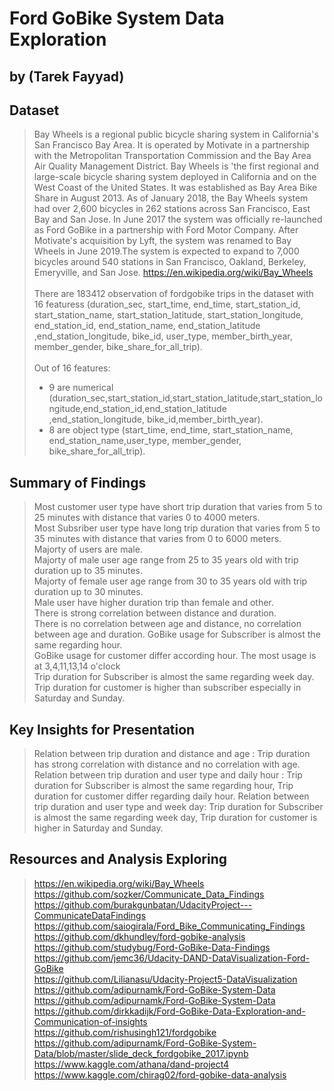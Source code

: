 # Ford GoBike System Data Exploration
## by (Tarek Fayyad)


## Dataset

> Bay Wheels is a regional public bicycle sharing system in California's San Francisco Bay Area. It is operated by Motivate in a partnership with the Metropolitan Transportation Commission and the Bay Area Air Quality Management District. Bay Wheels is 'the first regional and large-scale bicycle sharing system deployed in California and on the West Coast of the United States. It was established as Bay Area Bike Share in August 2013. As of January 2018, the Bay Wheels system had over 2,600 bicycles in 262 stations across San Francisco, East Bay and San Jose.
>In June 2017 the system was officially re-launched as Ford GoBike in a partnership with Ford Motor Company. After Motivate's acquisition by Lyft, the system was renamed to Bay Wheels in June 2019.The system is expected to expand to 7,000 bicycles around 540 stations in San Francisco, Oakland, Berkeley, Emeryville, and San Jose.
>https://en.wikipedia.org/wiki/Bay_Wheels<br><br>
> There are 183412 observation of fordgobike trips in the dataset with 16 featuress (duration_sec, start_time, end_time, start_station_id, start_station_name, start_station_latitude, start_station_longitude, end_station_id, end_station_name, end_station_latitude ,end_station_longitude, bike_id, user_type, member_birth_year, member_gender, bike_share_for_all_trip).<br> <br>
>Out of 16 features:<br>
>* 9 are numerical (duration_sec,start_station_id,start_station_latitude,start_station_longitude,end_station_id,end_station_latitude ,end_station_longitude, bike_id,member_birth_year).<br>    
>* 8 are object type (start_time, end_time, start_station_name, end_station_name,user_type, member_gender, bike_share_for_all_trip).


## Summary of Findings

>Most customer user type have short trip duration that varies from 5 to 25 minutes with distance that varies 0 to 4000 meters.<br>
>Most Subsriber user type have long trip duration that varies from 5 to 35 minutes with distance that varies from 0 to 6000 meters.<br>
>Majorty of users are male.<br>
>Majorty of male user age range from 25 to 35 years old with trip duration up to 35 minutes.<br>
>Majorty of female user age range from 30 to 35 years old with trip duration up to 30 minutes.<br>
>Male user have higher duration trip than female and other.<br>
>There is strong correlation between distance and duration.<br>
>There is no correlation between age and distance, no correlation between age and duration.
>GoBike usage for Subscriber is almost the same regarding hour.<br>
>GoBike usage for customer differ according hour. The most usage is at 3,4,11,13,14 o'clock<br>
>Trip duration for Subscriber is almost the same regarding week day.<br>
>Trip duration for customer is higher than subscriber especially in Saturday and Sunday.


## Key Insights for Presentation


>Relation between trip duration and distance and age : Trip duration has strong correlation with distance and no correlation with age.
>Relation between trip duration and user type and daily hour : Trip duration for Subscriber is almost the same regarding hour, Trip duration for customer differ regarding daily hour.
>Relation between trip duration and user type and week day: Trip duration for Subscriber is almost the same regarding week day, Trip duration for customer is higher in Saturday and Sunday.


## Resources and Analysis Exploring


>https://en.wikipedia.org/wiki/Bay_Wheels<br>
>https://github.com/sozker/Communicate_Data_Findings<br>
>https://github.com/burakgunbatan/UdacityProject---CommunicateDataFindings<br>
>https://github.com/saiogirala/Ford_Bike_Communicating_Findings<br>
>https://github.com/dkhundley/ford-gobike-analysis<br>
>https://github.com/studybug/Ford-GoBike-Data-Findings<br>
>https://github.com/jemc36/Udacity-DAND-DataVisualization-Ford-GoBike<br>
>https://github.com/Lilianasu/Udacity-Project5-DataVisualization<br>
>https://github.com/adipurnamk/Ford-GoBike-System-Data<br>
>https://github.com/adipurnamk/Ford-GoBike-System-Data<br>
>https://github.com/dirkkadijk/Ford-GoBike-Data-Exploration-and-Communication-of-insights<br>
>https://github.com/rishusingh121/fordgobike<br>
>https://github.com/adipurnamk/Ford-GoBike-System-Data/blob/master/slide_deck_fordgobike_2017.ipynb<br>
>https://www.kaggle.com/athana/dand-project4<br>
>https://www.kaggle.com/chirag02/ford-gobike-data-analysis
